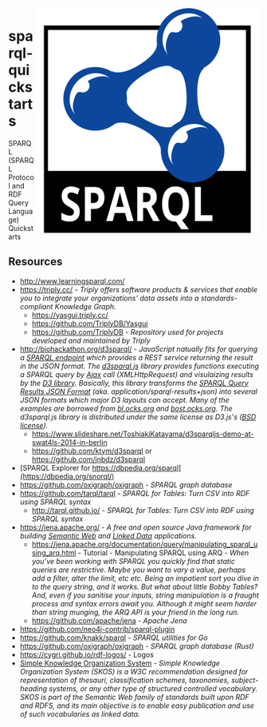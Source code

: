 <img src="./assets/sparql.svg" alt="RDF logo" style="width: 450px;" align="right">

# sparql-quickstarts
SPARQL (SPARQL Protocol and RDF Query Language) Quickstarts

## Resources
- http://www.learningsparql.com/
- https://triply.cc/ - *Triply offers software products & services that enable you to integrate your organizations' data assets into a standards-compliant Knowledge Graph.*
    - https://yasgui.triply.cc/
    - https://github.com/TriplyDB/Yasgui
    - https://github.com/TriplyDB - *Repository used for projects developed and maintained by Triply*
- http://biohackathon.org/d3sparql/ - *JavaScript natually fits for querying a [SPARQL endpoint](http://sparqles.okfn.org/) which provides a REST service returning the result in the JSON format. The [d3sparql.js](http://biohackathon.org/d3sparql/d3sparql.js) library provides functions executing a SPARQL query by [Ajax](http://en.wikipedia.org/wiki/Ajax_(programming)) call (XMLHttpRequest) and visulaizing results by the [D3 library](http://d3js.org/). Basically, this library transforms the [SPARQL Query Results JSON Format](http://www.w3.org/TR/sparql11-results-json/) (aka. application/sparql-results+json) into several JSON formats which major D3 layouts can accept. Many of the examples are borrowed from [bl.ocks.org](http://bl.ocks.org/) and [bost.ocks.org](http://bost.ocks.org/mike/). The d3sparql.js library is distributed under the same license as D3.js's ([BSD license](http://opensource.org/licenses/BSD-3-Clause)).*
    - https://www.slideshare.net/ToshiakiKatayama/d3sparqljs-demo-at-swat4ls-2014-in-berlin
    - https://github.com/ktym/d3sparql or https://github.com/jnbdz/d3sparql
- [SPARQL Explorer for https://dbpedia.org/sparql](https://dbpedia.org/snorql/)
- https://github.com/oxigraph/oxigraph - *SPARQL graph database*
- https://github.com/tarql/tarql - *SPARQL for Tables: Turn CSV into RDF using SPARQL syntax*
    - http://tarql.github.io/ - *SPARQL for Tables: Turn CSV into RDF using SPARQL syntax*
- https://jena.apache.org/ - *A free and open source Java framework for building [Semantic Web](https://www.w3.org/standards/semanticweb/) and [Linked Data](https://www.w3.org/standards/semanticweb/data) applications.*
    - https://jena.apache.org/documentation/query/manipulating_sparql_using_arq.html - Tutorial - Manipulating SPARQL using ARQ - *When you’ve been working with SPARQL you quickly find that static queries are restrictive. Maybe you want to vary a value, perhaps add a filter, alter the limit, etc etc. Being an impatient sort you dive in to the query string, and it works. But what about little Bobby Tables? And, even if you sanitise your inputs, string manipulation is a fraught process and syntax errors await you. Although it might seem harder than string munging, the ARQ API is your friend in the long run.*
    - https://github.com/apache/jena - *Apache Jena*
- https://github.com/neo4j-contrib/sparql-plugin
- https://github.com/knakk/sparql - *SPARQL utilities for Go*
- https://github.com/oxigraph/oxigraph - *SPARQL graph database (Rust)*
- https://cygri.github.io/rdf-logos/ - Logos
- [Simple Knowledge Organization System](https://en.wikipedia.org/wiki/Simple_Knowledge_Organization_System) - *Simple Knowledge Organization System (SKOS) is a W3C recommendation designed for representation of thesauri, classification schemes, taxonomies, subject-heading systems, or any other type of structured controlled vocabulary. SKOS is part of the Semantic Web family of standards built upon RDF and RDFS, and its main objective is to enable easy publication and use of such vocabularies as linked data.*
